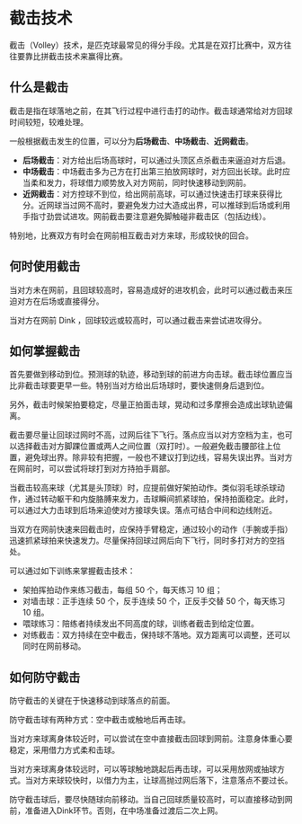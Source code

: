 # 截击技术

截击（Volley）技术，是匹克球最常见的得分手段。尤其是在双打比赛中，双方往往要靠比拼截击技术来赢得比赛。

## 什么是截击

截击是指在球落地之前，在其飞行过程中进行击打的动作。截击球通常给对方回球时间较短，较难处理。

一般根据截击发生的位置，可以分为**后场截击**、**中场截击**、**近网截击**。

* **后场截击**：对方给出后场高球时，可以通过头顶区点杀截击来逼迫对方后退。
* **中场截击**：中场截击多为己方在打出第三拍放网球时，对方回出长球。此时应当柔和发力，将球借力顺势放入对方网前，同时快速移动到网前。
* **近网截击**：对方控球不到位，给出网前高球，可以通过快速击打球来获得比分。近网球当过网不高时，要避免发力过大造成出界，可以推球到后场或利用手指寸劲尝试进攻。网前截击要注意避免脚触碰非截击区（包括边线）。

特别地，比赛双方有时会在网前相互截击对方来球，形成较快的回合。

## 何时使用截击

当对方未在网前，且回球较高时，容易造成好的进攻机会，此时可以通过截击来压迫对方在后场或直接得分。

当对方在网前 Dink ，回球较远或较高时，可以通过截击来尝试进攻得分。

## 如何掌握截击

首先要做到移动到位。预测球的轨迹，移动到球的前进方向击球。截击球位置应当比非截击球要更早一些。特别当对方给出后场球时，要快速侧身后退到位。

另外，截击时候架拍要稳定，尽量正拍面击球，晃动和过多摩擦会造成出球轨迹偏离。

截击要尽量让回球过网时不高，过网后往下飞行。落点应当以对方空档为主，也可以选择截击对方脚踝位置或两人之间位置（双打时）。一般避免截击腰部往上位置，避免球出界。除非较有把握，一般也不建议打到边线，容易失误出界。当对方在网前时，可以尝试将球打到对方持拍手肩部。

当截击较高来球（尤其是头顶球）时，应提前做好架拍动作。类似羽毛球杀球动作，通过转动躯干和内旋胳膊来发力，击球瞬间抓紧球拍，保持拍面稳定。此时，可以通过大力击球到后场来迫使对方接球失误。落点可结合中间和边线附近。

当双方在网前快速来回截击时，应保持手臂稳定，通过较小的动作（手腕或手指）迅速抓紧球拍来快速发力。尽量保持回球过网后向下飞行，同时多打对方的空挡处。

可以通过如下训练来掌握截击技术：

* 架拍挥拍动作来练习截击，每组 50 个，每天练习 10 组；
* 对墙击球：正手连续 50 个，反手连续 50 个，正反手交替 50 个，每天练习 10 组。
* 喂球练习：陪练者持续发出不同高度的球，训练者截击到给定位置。
* 对练截击：双方持续在空中截击，保持球不落地。双方距离可以调整，还可以同时在网前移动。

## 如何防守截击

防守截击的关键在于快速移动到球落点的前面。

防守截击球有两种方式：空中截击或触地后再击球。

当对方来球离身体较近时，可以尝试在空中直接截击回球到网前。注意身体重心要稳定，采用借力方式柔和击球。

当对方来球离身体较远时，可以等球触地跳起后再击球，可以采用放网或抽球方式。当对方来球较快时，以借力为主，让球高抛过网后落下，注意落点不要过长。

防守截击球后，要尽快随球向前移动。当自己回球质量较高时，可以直接移动到网前，准备进入Dink环节。否则，在中场准备过渡后二次上网。 